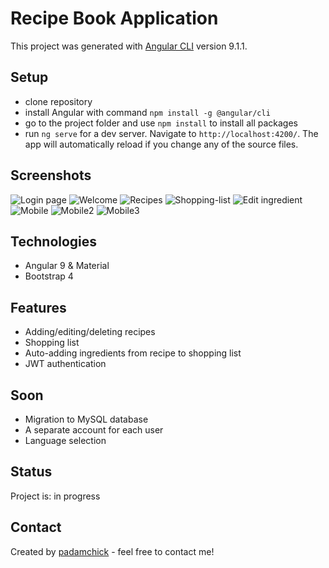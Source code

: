 # Recipe Book Application

This project was generated with [Angular CLI](https://github.com/angular/angular-cli) version 9.1.1.

## Setup

* clone repository
* install Angular with command `npm install -g @angular/cli`
* go to the project folder and use `npm install` to install all packages
* run `ng serve` for a dev server. Navigate to `http://localhost:4200/`. The app will automatically reload if you change any of the source files.

## Screenshots
![Login page](https://i.imgur.com/oKGOXfc.png)
![Welcome](https://i.imgur.com/Ex5i5Cl.png)
![Recipes](https://i.imgur.com/v2LvaNt.png)
![Shopping-list](https://i.imgur.com/KMqz2Sj.png)
![Edit ingredient](https://i.imgur.com/oRCn0x7.png)
![Mobile](https://i.imgur.com/KnfO9Xm.png)
![Mobile2](https://i.imgur.com/CK7i2LE.png)
![Mobile3](https://i.imgur.com/vkti5X7.png)

## Technologies
* Angular 9 & Material
* Bootstrap 4

## Features
* Adding/editing/deleting recipes
* Shopping list
* Auto-adding ingredients from recipe to shopping list
* JWT authentication

## Soon
* Migration to MySQL database
* A separate account for each user
* Language selection

## Status
Project is: in progress

## Contact
Created by [padamchick](https://github.com/padamchick) - feel free to contact me!
